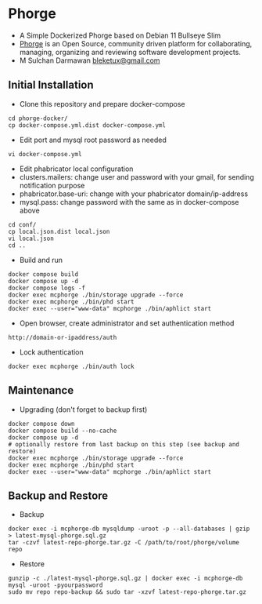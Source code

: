 # Phorge

* A Simple Dockerized Phorge based on Debian 11 Bullseye Slim
* [Phorge](https://we.phorge.it) is an Open Source, community driven platform for collaborating, managing, organizing and reviewing software development projects.
* M Sulchan Darmawan <bleketux@gmail.com>

## Initial Installation

* Clone this repository and prepare docker-compose

```
cd phorge-docker/
cp docker-compose.yml.dist docker-compose.yml
```

* Edit port and mysql root password as needed

```
vi docker-compose.yml
```

* Edit phabricator local configuration
* clusters.mailers: change user and password with your gmail, for sending notification purpose
* phabricator.base-uri: change with your phabricator domain/ip-address
* mysql.pass: change password with the same as in docker-compose above

```
cd conf/
cp local.json.dist local.json
vi local.json
cd ..
```

* Build and run

```
docker compose build
docker compose up -d
docker compose logs -f
docker exec mcphorge ./bin/storage upgrade --force
docker exec mcphorge ./bin/phd start
docker exec --user="www-data" mcphorge ./bin/aphlict start
```

* Open browser, create administrator and set authentication method

```
http://domain-or-ipaddress/auth
```

* Lock authentication

```
docker exec mcphorge ./bin/auth lock
```

## Maintenance

* Upgrading (don't forget to backup first)

```
docker compose down
docker compose build --no-cache
docker compose up -d
# optionally restore from last backup on this step (see backup and restore)
docker exec mcphorge ./bin/storage upgrade --force
docker exec mcphorge ./bin/phd start
docker exec --user="www-data" mcphorge ./bin/aphlict start
```

## Backup and Restore

* Backup

```
docker exec -i mcphorge-db mysqldump -uroot -p --all-databases | gzip > latest-mysql-phorge.sql.gz
tar -czvf latest-repo-phorge.tar.gz -C /path/to/root/phorge/volume repo
```

* Restore

```
gunzip -c ./latest-mysql-phorge.sql.gz | docker exec -i mcphorge-db mysql -uroot -pyourpassword
sudo mv repo repo-backup && sudo tar -xzvf latest-repo-phorge.tar.gz
```

